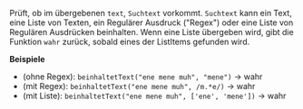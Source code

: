 Prüft, ob im übergebenen `text`, `Suchtext` vorkommt. `Suchtext` kann ein Text, eine Liste von Texten,
ein Regulärer Ausdruck ("Regex") oder eine Liste von Regulären Ausdrücken beinhalten. Wenn eine Liste übergeben wird,
gibt die Funktion `wahr` zurück, sobald eines der ListItems gefunden wird.

**Beispiele**
- (ohne Regex):    `beinhaltetText("ene mene muh", "mene")` &#8594; wahr
- (mit Regex):  `beinhaltetText("ene mene muh", /m.*e/)` &#8594; wahr
- (mit Liste):  `beinhaltetText("ene mene muh", ['ene', 'mene'])` &#8594; wahr
